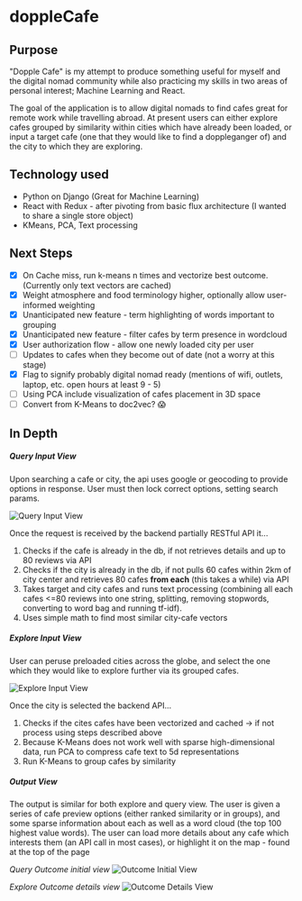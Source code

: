 # doppleCafe

## Purpose
"Dopple Cafe" is my attempt to produce something useful for myself and the digital nomad community while also practicing my skills in two areas of personal interest; Machine Learning and React.

The goal of the application is to allow digital nomads to find cafes great for remote work while travelling abroad. At present users can either explore cafes grouped by similarity within cities which have already been loaded, or input a target cafe (one that they would like to find a doppleganger of) and the city to which they are exploring. 

## Technology used
* Python on Django (Great for Machine Learning)
* React with Redux - after pivoting from basic flux architecture (I wanted to share a single store object)
* KMeans, PCA, Text processing


## Next Steps
- [x] On Cache miss, run k-means n times and vectorize best outcome. (Currently only text vectors are cached)
- [x] Weight atmosphere and food terminology higher, optionally allow user-informed weighting
- [x] Unanticipated new feature - term highlighting of words important to grouping
- [x] Unanticipated new feature - filter cafes by term presence in wordcloud
- [x] User authorization flow - allow one newly loaded city per user
- [ ] Updates to cafes when they become out of date (not a worry at this stage)
- [x] Flag to signify probably digital nomad ready (mentions of wifi, outlets, laptop, etc. open hours at least 9 - 5)
- [ ] Using PCA include visualization of cafes placement in 3D space
- [ ] Convert from K-Means to doc2vec?  :scream:

## In Depth

##### Query Input View
Upon searching a cafe or city, the api uses google or geocoding to provide options in response. User must then lock correct options, setting search params. 

![Query Input View](https://i.imgur.com/GAbINaM.png)

Once the request is received by the backend partially RESTful API it...
1. Checks if the cafe is already in the db, if not retrieves details and up to 80 reviews via API
1. Checks if the city is already in the db, if not pulls 60 cafes within 2km of city center and retrieves 80 cafes **from each** (this takes a while) via API
1. Takes target and city cafes and runs text processing (combining all each cafes <=80 reviews into one string, splitting, removing stopwords, converting to word bag and running tf-idf).
1. Uses simple math to find most similar city-cafe vectors


##### Explore Input View
User can peruse preloaded cities across the globe, and select the one which they would like to explore further via its grouped cafes.

![Explore Input View](https://i.imgur.com/W0d4K5f.png)

Once the city is selected the backend API...
1. Checks if the cites cafes have been vectorized and cached -> if not process using steps described above
1. Because K-Means does not work well with sparse high-dimensional data, run PCA to compress cafe text to 5d representations
1. Run K-Means to group cafes by similarity


##### Output View
The output is similar for both explore and query view. The user is given a series of cafe preview options (either ranked similarity or in groups), and some sparse information about each as well as a word cloud (the top 100 highest value words). The user can load more details about any cafe which interests them (an API call in most cases), or highlight it on the map - found at the top of the page

*Query Outcome initial view*
![Outcome Initial View](https://i.imgur.com/18VzQj8.png)

*Explore Outcome details view*
![Outcome Details View](https://i.imgur.com/DdQyaPF.png)
